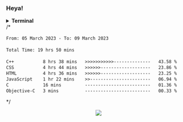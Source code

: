 ### Heya!

<!-- ![](https://github.com/aisyshk/aisyshk/blob/main/dc_ex_1.png) -->

<!-- <hr> -->

<details>
  <summary><b>Terminal</b></summary>
  
  ![gh_terminal](./gh_term.png)
</details>

<html>
/*
  <!--START_SECTION:waka-->

  ```text
  From: 05 March 2023 - To: 09 March 2023

  Total Time: 19 hrs 50 mins

  C++           8 hrs 38 mins   >>>>>>>>>>>--------------   43.58 %
  CSS           4 hrs 44 mins   >>>>>>-------------------   23.86 %
  HTML          4 hrs 36 mins   >>>>>>-------------------   23.25 %
  JavaScript    1 hr 22 mins    >>-----------------------   06.94 %
  C             16 mins         -------------------------   01.36 %
  Objective-C   3 mins          -------------------------   00.33 %
  ```

  <!--END_SECTION:waka-->
  */
</html>

<div align="center">
  <img src="https://img.shields.io/badge/Visual_Studio-5C2D91?style=for-the-badge&logo=visual%20studio&logoColor=white" />
</div>
